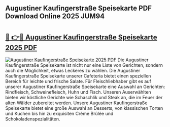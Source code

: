 ## Augustiner Kaufingerstraße Speisekarte PDF Download Online 2025 JUM94

# <h2><a href="http://gc7b3o.nevu.top/?p=Augustiner+Kaufingerstra%c3%9fe+Speisekarte">🔗 👉🔴 Augustiner Kaufingerstraße Speisekarte 2025 PDF</a></h2>

[![Augustiner Kaufingerstraße Speisekarte 2025 PDF](https://i.imgur.com/dBaPXMq.png)](http://gc7b3o.nevu.top/?p=Augustiner+Kaufingerstra%c3%9fe+Speisekarte)
Die Augustiner Kaufingerstraße Speisekarte ist nicht nur eine Liste von Gerichten, sondern auch die Möglichkeit, etwas Leckeres zu wählen. Die Augustiner Kaufingerstraße Speisekarte unserer Cafeteria bietet einen speziellen Bereich für leichte und frische Salate. Für Fleischliebhaber gibt es auf unserer Augustiner Kaufingerstraße Speisekarte eine Auswahl an Gerichten: Rindfleisch, Schweinefleisch, Huhn und Fisch. Unseren Auserwählten bieten wir köstliche Gerichte wie Schaschlik und Steak an, die im Feuer der alten Wälder zubereitet werden. Unsere Augustiner Kaufingerstraße Speisekarte bietet eine große Auswahl an Desserts, von klassischen Torten und Kuchen bis hin zu exquisiten Crème Brûlée und Schokoladenspezialitäten.
